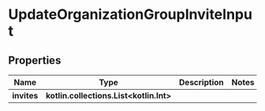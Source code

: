 
# UpdateOrganizationGroupInviteInput

## Properties
Name | Type | Description | Notes
------------ | ------------- | ------------- | -------------
**invites** | **kotlin.collections.List&lt;kotlin.Int&gt;** |  | 



